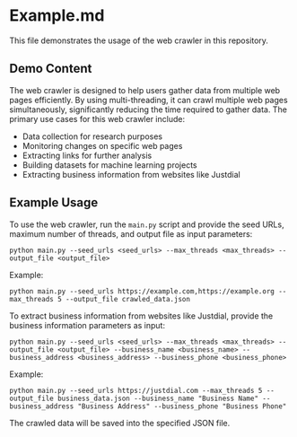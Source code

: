 # Example.md

This file demonstrates the usage of the web crawler in this repository.

## Demo Content

The web crawler is designed to help users gather data from multiple web pages efficiently. By using multi-threading, it can crawl multiple web pages simultaneously, significantly reducing the time required to gather data. The primary use cases for this web crawler include:

- Data collection for research purposes
- Monitoring changes on specific web pages
- Extracting links for further analysis
- Building datasets for machine learning projects
- Extracting business information from websites like Justdial

## Example Usage

To use the web crawler, run the `main.py` script and provide the seed URLs, maximum number of threads, and output file as input parameters:

```
python main.py --seed_urls <seed_urls> --max_threads <max_threads> --output_file <output_file>
```

Example:

```
python main.py --seed_urls https://example.com,https://example.org --max_threads 5 --output_file crawled_data.json
```

To extract business information from websites like Justdial, provide the business information parameters as input:

```
python main.py --seed_urls <seed_urls> --max_threads <max_threads> --output_file <output_file> --business_name <business_name> --business_address <business_address> --business_phone <business_phone>
```

Example:

```
python main.py --seed_urls https://justdial.com --max_threads 5 --output_file business_data.json --business_name "Business Name" --business_address "Business Address" --business_phone "Business Phone"
```

The crawled data will be saved into the specified JSON file.

